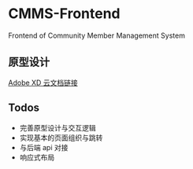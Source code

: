 # CMMS-Frontend
Frontend of Community Member Management System

## 原型设计

[Adobe XD 云文档链接](https://xd.adobe.com/view/f538ac6a-72f7-4018-44b9-52de483866bd-8309/)



## Todos

+   完善原型设计与交互逻辑
+   实现基本的页面组织与跳转
+   与后端 api 对接
+   响应式布局